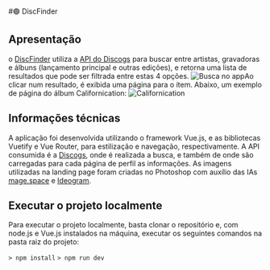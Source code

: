 #🟣 DiscFinder
## Apresentação

 o [DiscFinder](https://discfinder.vercel.app/) utiliza a [API do Discogs](https://www.discogs.com/developers) para buscar entre artistas, gravadoras e álbuns (lançamento principal e outras edições), e retorna uma lista de resultados que pode ser filtrada entre estas 4 opções.
 ![Busca no app](https://i.ibb.co/RGp800YL/image.png)Ao clicar num resultado, é exibida uma página para o item. Abaixo, um exemplo de página do álbum Californication:
 ![Californication](https://i.ibb.co/mFD5MTmZ/image.png)
## Informações técnicas
A aplicação foi desenvolvida utilizando o framework Vue.js, e as bibliotecas Vuetify e Vue Router, para estilização e navegação, respectivamente. 
A API consumida é a [Discogs](https://www.discogs.com/developers), onde é realizada a busca, e também de onde são carregadas para cada página de perfil as informações.
As imagens utilizadas na landing page foram criadas no Photoshop com auxílio das IAs [mage.space](https://www.mage.space/) e [Ideogram](https://ideogram.ai/).

## Executar o projeto localmente
Para executar o projeto localmente, basta clonar o repositório e, com node.js e Vue.js instalados na máquina, executar os seguintes comandos na pasta raiz do projeto:

```> npm install```
```> npm run dev```

